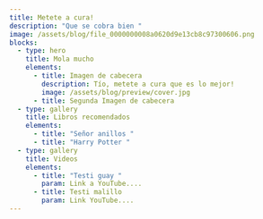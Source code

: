 ```yaml
---
title: Metete a cura!
description: "Que se cobra bien "
image: /assets/blog/file_0000000008a0620d9e13cb8c97300606.png
blocks:
  - type: hero
    title: Mola mucho
    elements:
      - title: Imagen de cabecera
        description: Tío, metete a cura que es lo mejor!
        image: /assets/blog/preview/cover.jpg
      - title: Segunda Imagen de cabecera
  - type: gallery
    title: Libros recomendados
    elements:
      - title: "Señor anillos "
      - title: "Harry Potter "
  - type: gallery
    title: Videos
    elements:
      - title: "Testi guay "
        param: Link a YouTube....
      - title: Testi malillo
        param: Link YouTube....
---
```

